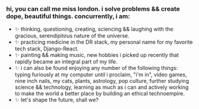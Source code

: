### hi, you can call me miss london. i solve problems && create dope, beautiful things. concurrently, i am:

- ✨  thinking, questioning, creating, sciencing && laughing with the gracious, serendipitous nature of the universe.
- ✨  practicing medicine in the DR stack, my personal name for my favorite tech stack, Django-React.
- ✨  painting && making music, new hobbies i picked up recently that rapidly became an integral part of my life.
- ✨  i can also be found enjoying any number of the following things: typing furiously at my computer until i proclaim, "i'm in", video games, nine inch nails, my cats, plants, astrology, pop culture, further studying science && technology, learning as much as i can and actively working to make the world a better place by building an ethical technoempire.
- ✨ let's shape the future, shall we?

<!--
**londondata/londondata** is a ✨ _special_ ✨ repository because its `README.md` (this file) appears on your GitHub profile.

Here are some ideas to get you started:

- 🔭 I’m currently working on ...
- 🌱 I’m currently learning ...
- 👯 I’m looking to collaborate on ...
- 🤔 I’m looking for help with ...
- 💬 Ask me about ...
- 📫 How to reach me: ...
- 😄 Pronouns: ...
- ⚡ Fun fact: ...
-->
